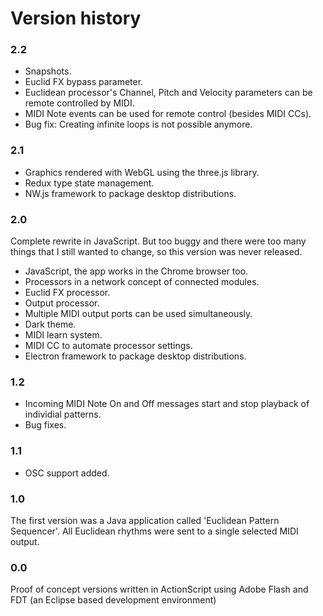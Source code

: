 # Version history

### 2.2

- Snapshots.
- Euclid FX bypass parameter.
- Euclidean processor's Channel, Pitch and Velocity parameters can be remote controlled by MIDI.
- MIDI Note events can be used for remote control (besides MIDI CCs).
- Bug fix: Creating infinite loops is not possible anymore.

### 2.1

- Graphics rendered with WebGL using the three.js library.
- Redux type state management.
- NW.js framework to package desktop distributions.

### 2.0

Complete rewrite in JavaScript. But too buggy and there were too many things that I still wanted to change, so this version was never released.

- JavaScript, the app works in the Chrome browser too.
- Processors in a network concept of connected modules.
- Euclid FX processor.
- Output processor.
- Multiple MIDI output ports can be used simultaneously.
- Dark theme.
- MIDI learn system.
- MIDI CC to automate processor settings.
- Electron framework to package desktop distributions.

### 1.2

- Incoming MIDI Note On and Off messages start and stop playback of individial patterns. 
- Bug fixes.

### 1.1

- OSC support added.

### 1.0

The first version was a Java application called 'Euclidean Pattern Sequencer'. All Euclidean rhythms were sent to a single selected MIDI output.

### 0.0

Proof of concept versions written in ActionScript using Adobe Flash and FDT (an Eclipse based development environment)
